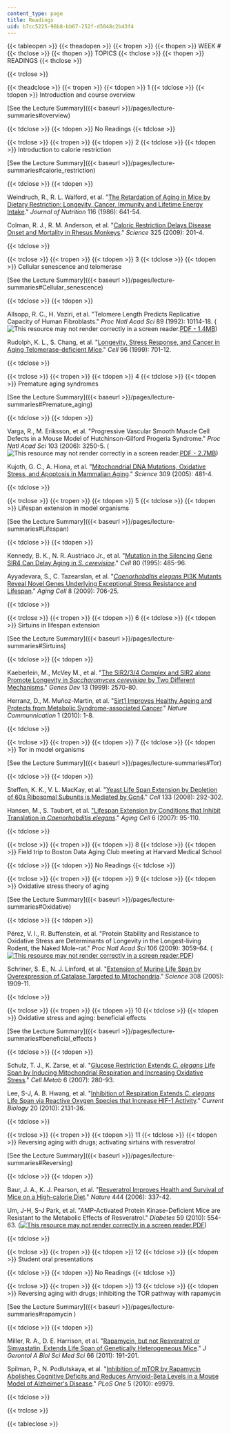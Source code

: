 ```yaml
---
content_type: page
title: Readings
uid: b7cc5225-96b8-bb67-252f-d5048c2b43f4
---
```


{{< tableopen >}}
{{< theadopen >}}
{{< tropen >}}
{{< thopen >}}
WEEK #
{{< thclose >}}
{{< thopen >}}
TOPICS
{{< thclose >}}
{{< thopen >}}
READINGS
{{< thclose >}}

{{< trclose >}}

{{< theadclose >}}
{{< tropen >}}
{{< tdopen >}}
1
{{< tdclose >}}
{{< tdopen >}}
Introduction and course overview

[See the Lecture Summary]({{< baseurl >}}/pages/lecture-summaries#overview)


{{< tdclose >}}
{{< tdopen >}}
No Readings
{{< tdclose >}}

{{< trclose >}}
{{< tropen >}}
{{< tdopen >}}
2
{{< tdclose >}}
{{< tdopen >}}
Introduction to calorie restriction

[See the Lecture Summary]({{< baseurl >}}/pages/lecture-summaries#calorie_restriction)


{{< tdclose >}}
{{< tdopen >}}


Weindruch, R., R. L. Walford, et al. "[The Retardation of Aging in Mice by Dietary Restriction: Longevity, Cancer, Immunity and Lifetime Energy Intake](http://www.ncbi.nlm.nih.gov/pubmed/3958810)." _Journal of Nutrition_ 116 (1986): 641-54.

Colman, R. J., R. M. Anderson, et al. "[Caloric Restriction Delays Disease Onset and Mortality in Rhesus Monkeys](http://www.sciencemag.org/content/325/5937/201.abstract)." _Science_ 325 (2009): 201-4.


{{< tdclose >}}

{{< trclose >}}
{{< tropen >}}
{{< tdopen >}}
3
{{< tdclose >}}
{{< tdopen >}}
Cellular senescence and telomerase

[See the Lecture Summary]({{< baseurl >}}/pages/lecture-summaries#Cellular_senescence)


{{< tdclose >}}
{{< tdopen >}}


Allsopp, R. C., H. Vaziri, et al. "Telomere Length Predicts Replicative Capacity of Human Fibroblasts." _Proc Natl Acad Sci_ 89 (1992): 10114-18. (![This resource may not render correctly in a screen reader.](/images/inacessible.gif)[PDF - 1.4MB](http://www.pnas.org/content/89/21/10114.full.pdf))

Rudolph, K. L., S. Chang, et al. "[Longevity, Stress Response, and Cancer in Aging Telomerase-deficient Mice](http://www.cell.com/abstract/S0092-8674%2800%2980580-2)." _Cell_ 96 (1999): 701-12.


{{< tdclose >}}

{{< trclose >}}
{{< tropen >}}
{{< tdopen >}}
4
{{< tdclose >}}
{{< tdopen >}}
Premature aging syndromes

[See the Lecture Summary]({{< baseurl >}}/pages/lecture-summaries#Premature_aging)


{{< tdclose >}}
{{< tdopen >}}


Varga, R., M. Eriksson, et al. "Progressive Vascular Smooth Muscle Cell Defects in a Mouse Model of Hutchinson-Gilford Progeria Syndrome." _Proc Natl Acad Sci_ 103 (2006): 3250-5. (![This resource may not render correctly in a screen reader.](/images/inacessible.gif)[PDF - 2.7MB](http://www.pnas.org/content/103/9/3250.full.pdf))

Kujoth, G. C., A. Hiona, et al. "[Mitochondrial DNA Mutations, Oxidative Stress, and Apoptosis in Mammalian Aging](http://www.sciencemag.org/content/309/5733/481.abstract)." _Science_ 309 (2005): 481-4.


{{< tdclose >}}

{{< trclose >}}
{{< tropen >}}
{{< tdopen >}}
5
{{< tdclose >}}
{{< tdopen >}}
Lifespan extension in model organisms

[See the Lecture Summary]({{< baseurl >}}/pages/lecture-summaries#Lifespan)


{{< tdclose >}}
{{< tdopen >}}


Kennedy, B. K., N. R. Austriaco Jr., et al. "[Mutation in the Silencing Gene SIR4 Can Delay Aging in _S. cerevisiae_](http://www.cell.com/retrieve/pii/0092867495904999)." _Cell_ 80 (1995): 485-96.

Ayyadevara, S., C. Tazearslan, et al. "[_Caenorhabditis elegans_ PI3K Mutants Reveal Novel Genes Underlying Exceptional Stress Resistance and Lifespan](http://www.ncbi.nlm.nih.gov/pubmed/19764929)." _Aging Cell_ 8 (2009): 706-25.


{{< tdclose >}}

{{< trclose >}}
{{< tropen >}}
{{< tdopen >}}
6
{{< tdclose >}}
{{< tdopen >}}
Sirtuins in lifespan extension

[See the Lecture Summary]({{< baseurl >}}/pages/lecture-summaries#Sirtuins)


{{< tdclose >}}
{{< tdopen >}}


Kaeberlein, M., McVey M., et al. "[The SIR2/3/4 Complex and SIR2 alone Promote Longevity in _Saccharomyces cerevisiae_ by Two Different Mechanisms](http://www.ncbi.nlm.nih.gov/pubmed/10521401)." _Genes Dev_ 13 (1999): 2570-80.

Herranz, D., M. Muñoz-Martin, et al. "[Sirt1 Improves Healthy Ageing and Protects from Metabolic Syndrome-associated Cancer](http://dx.doi.org/10.1038/ncomms1001)." _Nature Communnication_ 1 (2010): 1-8.


{{< tdclose >}}

{{< trclose >}}
{{< tropen >}}
{{< tdopen >}}
7
{{< tdclose >}}
{{< tdopen >}}
Tor in model organisms

[See the Lecture Summary]({{< baseurl >}}/pages/lecture-summaries#Tor)


{{< tdclose >}}
{{< tdopen >}}


Steffen, K. K., V. L. MacKay, et al. "[Yeast Life Span Extension by Depletion of 60s Ribosomal Subunits is Mediated by Gcn4](http://www.cell.com/abstract/S0092-8674%2808%2900288-2)." _Cell_ 133 (2008): 292-302.

Hansen, M., S. Taubert, et al. ["Lifespan Extension by Conditions that Inhibit Translation in _Caenorhabditis elegans_](http://www.ncbi.nlm.nih.gov/pubmed/17266679)." _Aging Cell_ 6 (2007): 95-110.


{{< tdclose >}}

{{< trclose >}}
{{< tropen >}}
{{< tdopen >}}
8
{{< tdclose >}}
{{< tdopen >}}
Field trip to Boston Data Aging Club meeting at Harvard Medical School


{{< tdclose >}}
{{< tdopen >}}
No Readings
{{< tdclose >}}

{{< trclose >}}
{{< tropen >}}
{{< tdopen >}}
9
{{< tdclose >}}
{{< tdopen >}}
Oxidative stress theory of aging

[See the Lecture Summary]({{< baseurl >}}/pages/lecture-summaries#Oxidative)


{{< tdclose >}}
{{< tdopen >}}


Pérez, V. I., R. Buffenstein, et al. "Protein Stability and Resistance to Oxidative Stress are Determinants of Longevity in the Longest-living Rodent, the Naked Mole-rat." _Proc Natl Acad Sci_ 106 (2009): 3059-64. ([![This resource may not render correctly in a screen reader.](/images/inacessible.gif)PDF](http://www.pnas.org/content/early/2009/02/13/0809620106.full.pdf))

Schriner, S. E., N. J. Linford, et al. "[Extension of Murine Life Span by Overexpression of Catalase Targeted to Mitochondria](http://www.sciencemag.org/content/308/5730/1909.short)." _Science_ 308 (2005): 1909-11.


{{< tdclose >}}

{{< trclose >}}
{{< tropen >}}
{{< tdopen >}}
10
{{< tdclose >}}
{{< tdopen >}}
Oxidative stress and aging: beneficial effects

[See the Lecture Summary]({{< baseurl >}}/pages/lecture-summaries#beneficial_effects )


{{< tdclose >}}
{{< tdopen >}}


Schulz, T. J., K. Zarse, et al. "[Glucose Restriction Extends _C. elegans_ Life Span by Inducing Mitochondrial Respiration and Increasing Oxidative Stress](http://www.ncbi.nlm.nih.gov/pubmed/17908557)." _Cell Metab_ 6 (2007): 280-93.

Lee, S-J, A. B. Hwang, et al. "[Inhibition of Respiration Extends _C. elegans_ Life Span via Reactive Oxygen Species that Increase HIF-1 Activity](http://www.cell.com/current-biology/abstract/S0960-9822%2810%2901374-6?switch=standard)." _Current Biology_ 20 (2010): 2131-36.


{{< tdclose >}}

{{< trclose >}}
{{< tropen >}}
{{< tdopen >}}
11
{{< tdclose >}}
{{< tdopen >}}
Reversing aging with drugs; activating sirtuins with resveratrol

[See the Lecture Summary]({{< baseurl >}}/pages/lecture-summaries#Reversing)


{{< tdclose >}}
{{< tdopen >}}


Baur, J. A., K. J. Pearson, et al. "[Resveratrol Improves Health and Survival of Mice on a High-calorie Diet](http://www.nature.com/nature/journal/v444/n7117/abs/nature05354.html)." _Nature_ 444 (2006): 337-42.

Um, J-H, S-J Park, et al. "AMP-Activated Protein Kinase-Deficient Mice are Resistant to the Metabolic Effects of Resveratrol." _Diabetes_ 59 (2010): 554-63. ([![This resource may not render correctly in a screen reader.](/images/inacessible.gif)PDF](http://diabetes.diabetesjournals.org/content/59/3/554.full.pdf))


{{< tdclose >}}

{{< trclose >}}
{{< tropen >}}
{{< tdopen >}}
12
{{< tdclose >}}
{{< tdopen >}}
Student oral presentations


{{< tdclose >}}
{{< tdopen >}}
No Readings
{{< tdclose >}}

{{< trclose >}}
{{< tropen >}}
{{< tdopen >}}
13
{{< tdclose >}}
{{< tdopen >}}
Reversing aging with drugs; inhibiting the TOR pathway with rapamycin

[See the Lecture Summary]({{< baseurl >}}/pages/lecture-summaries#rapamycin )


{{< tdclose >}}
{{< tdopen >}}


Miller, R. A., D. E. Harrison, et al. "[Rapamycin, but not Resveratrol or Simvastatin, Extends Life Span of Genetically Heterogeneous Mice](http://www.ncbi.nlm.nih.gov/pubmed/20974732)." _J Gerontol A Biol Sci Med Sci_ 66 (2011): 191-201.

Spilman, P., N. Podlutskaya, et al. "[Inhibition of mTOR by Rapamycin Abolishes Cognitive Deficits and Reduces Amyloid-βeta Levels in a Mouse Model of Alzheimer's Disease](http://www.ncbi.nlm.nih.gov/pubmed/20376313)." _PLoS One_ 5 (2010): e9979.


{{< tdclose >}}

{{< trclose >}}

{{< tableclose >}}